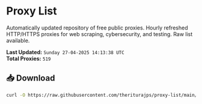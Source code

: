 # Proxy List

Automatically updated repository of free public proxies. Hourly refreshed HTTP/HTTPS proxies for web scraping, cybersecurity, and testing. Raw list available.

**Last Updated:** `Sunday 27-04-2025 14:13:38 UTC`  
**Total Proxies:** `519`

## 📥 Download
```bash
curl -O https://raw.githubusercontent.com/theriturajps/proxy-list/main/proxies.txt
